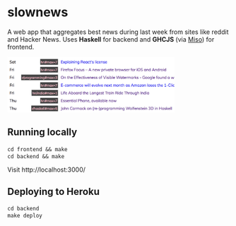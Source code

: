 # slownews

A web app that aggregates best news during last week from sites like reddit and Hacker News. Uses **Haskell** for backend and **GHCJS** (via [Miso](https://haskell-miso.org)) for frontend. 

<img src="./screenshot.png" width="75%"></img>

## Running locally

```
cd frontend && make
cd backend && make
```

Visit http://localhost:3000/

## Deploying to Heroku

```
cd backend 
make deploy
```
